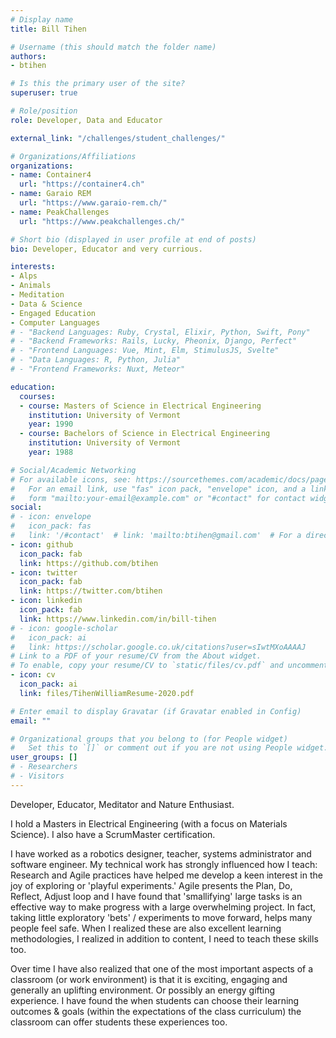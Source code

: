 ```yaml
---
# Display name
title: Bill Tihen

# Username (this should match the folder name)
authors:
- btihen

# Is this the primary user of the site?
superuser: true

# Role/position
role: Developer, Data and Educator

external_link: "/challenges/student_challenges/"

# Organizations/Affiliations
organizations:
- name: Container4
  url: "https://container4.ch"
- name: Garaio REM
  url: "https://www.garaio-rem.ch/"
- name: PeakChallenges
  url: "https://www.peakchallenges.ch/"

# Short bio (displayed in user profile at end of posts)
bio: Developer, Educator and very currious.

interests:
- Alps
- Animals
- Meditation
- Data & Science
- Engaged Education
- Computer Languages
# - "Backend Languages: Ruby, Crystal, Elixir, Python, Swift, Pony"
# - "Backend Frameworks: Rails, Lucky, Pheonix, Django, Perfect"
# - "Frontend Languages: Vue, Mint, Elm, StimulusJS, Svelte"
# - "Data Languages: R, Python, Julia"
# - "Frontend Frameworks: Nuxt, Meteor"

education:
  courses:
  - course: Masters of Science in Electrical Engineering
    institution: University of Vermont
    year: 1990
  - course: Bachelors of Science in Electrical Engineering
    institution: University of Vermont
    year: 1988

# Social/Academic Networking
# For available icons, see: https://sourcethemes.com/academic/docs/page-builder/#icons
#   For an email link, use "fas" icon pack, "envelope" icon, and a link in the
#   form "mailto:your-email@example.com" or "#contact" for contact widget.
social:
# - icon: envelope
#   icon_pack: fas
#   link: '/#contact'  # link: 'mailto:btihen@gmail.com'  # For a direct email link, use "mailto:test@example.org".
- icon: github
  icon_pack: fab
  link: https://github.com/btihen
- icon: twitter
  icon_pack: fab
  link: https://twitter.com/btihen
- icon: linkedin
  icon_pack: fab
  link: https://www.linkedin.com/in/bill-tihen
# - icon: google-scholar
#   icon_pack: ai
#   link: https://scholar.google.co.uk/citations?user=sIwtMXoAAAAJ
# Link to a PDF of your resume/CV from the About widget.
# To enable, copy your resume/CV to `static/files/cv.pdf` and uncomment the lines below.
- icon: cv
  icon_pack: ai
  link: files/TihenWilliamResume-2020.pdf

# Enter email to display Gravatar (if Gravatar enabled in Config)
email: ""

# Organizational groups that you belong to (for People widget)
#   Set this to `[]` or comment out if you are not using People widget.
user_groups: []
# - Researchers
# - Visitors
---
```

Developer, Educator, Meditator and Nature Enthusiast.

I hold a Masters in Electrical Engineering (with a focus on Materials Science). I also have a ScrumMaster certification.

I have worked as a robotics designer, teacher, systems administrator and software engineer. My technical work has strongly influenced how I teach: Research and Agile practices have helped me develop a keen interest in the joy of exploring or 'playful experiments.' Agile presents the Plan, Do, Reflect, Adjust loop and I have found that  'smallifying' large tasks is an effective way to make progress with a large overwhelming project. In fact, taking little exploratory 'bets' / experiments to move forward, helps many people feel safe. When I realized these are also excellent learning methodologies, I realized in addition to content, I need to teach these skills too.

Over time I have also realized that one of the most important aspects of a classroom (or work environment) is that it is exciting, engaging and generally an uplifting environment.  Or possibly an energy gifting experience. I have found the when students can choose their learning outcomes & goals (within the expectations of the class curriculum) the classroom can offer students these experiences too.
